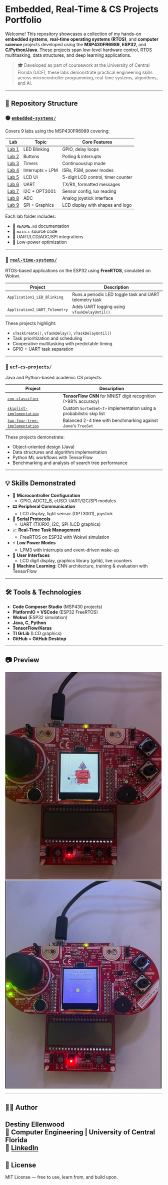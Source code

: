 # Embedded, Real-Time & CS Projects Portfolio

Welcome! This repository showcases a collection of my hands-on **embedded systems**, **real-time operating systems (RTOS)**, and **computer science** projects developed using the **MSP430FR6989**, **ESP32**, and **C/Python/Java**. These projects span low-level hardware control, RTOS multitasking, data structures, and deep learning applications.

> 🎓 Developed as part of coursework at the University of Central Florida (UCF), these labs demonstrate practical engineering skills across microcontroller programming, real-time systems, algorithms, and AI.

---

## 🔧 Repository Structure

### 🟢 [`embedded-systems/`](./embedded-systems/)
Covers 9 labs using the MSP430FR6989 covering:

| Lab | Topic | Core Features |
|-----|-------|---------------|
| [Lab 1](./embedded-systems/Lab01_LED_Blink) | LED Blinking | GPIO, delay loops |
| [Lab 2](./embedded-systems/Lab02_Button_Interrupts) | Buttons | Polling & interrupts |
| [Lab 3](./embedded-systems/Lab03_Timer_LED_Control) | Timers | Continuous/up mode |
| [Lab 4](./embedded-systems/Lab04_Interrupts_and_LowPower) | Interrupts + LPM | ISRs, FSM, power modes |
| [Lab 5](./embedded-systems/Lab05_LCD_Display) | LCD UI | 5-digit LCD control, timer counter |
| [Lab 6](./embedded-systems/Lab06_UART_Communication) | UART | TX/RX, formatted messages |
| [Lab 7](./embedded-systems/Lab07_I2C_LightSensor) | I2C + OPT3001 | Sensor config, lux reading |
| [Lab 8](./embedded-systems/Lab08_ADC_Joystick) | ADC | Analog joystick interface |
| [Lab 9](./embedded-systems/Lab09_SPI_LCD_Display) | SPI + Graphics | LCD display with shapes and logo |

Each lab folder includes:
- 📄 `README.md` documentation
- 💾 `main.c` source code
- 🔁 UART/LCD/ADC/SPI integrations
- 🔋 Low-power optimization

---

### 🔴 [`real-time-systems/`](./real-time-systems/)
RTOS-based applications on the ESP32 using **FreeRTOS**, simulated on Wokwi.

| Project | Description |
|---------|-------------|
| `Application1_LED_Blinking` | Runs a periodic LED toggle task and UART telemetry task |
| `Application2_UART_Telemetry` | Adds UART logging using `vTaskDelayUntil()` |

These projects highlight:
- `xTaskCreate()`, `vTaskDelay()`, `vTaskDelayUntil()`
- Task prioritization and scheduling
- Cooperative multitasking with predictable timing
- GPIO + UART task separation

---

### 🧠 [`ucf-cs-projects/`](./ucf-cs-projects/)
Java and Python-based academic CS projects:

| Project | Description |
|---------|-------------|
| [`cnn-classifier`](/ucf-cs-projects/cnn-classifier) | **TensorFlow CNN** for MNIST digit recognition (>98% accuracy) |
| [`skiplist-implementation`](/ucf-cs-projects/skiplist-implementation) | Custom `SortedSet<T>` implementation using a probabilistic skip list |
| [`two-four-tree-implementation`](/ucf-cs-projects/two-four-tree-implementation) | Balanced 2-4 tree with benchmarking against Java's `TreeSet` |

These projects demonstrate:
- Object-oriented design (Java)
- Data structures and algorithm implementation
- Python ML workflows with TensorFlow
- Benchmarking and analysis of search tree performance

---

## 💡 Skills Demonstrated

- 🧠 **Microcontroller Configuration**
  - GPIO, ADC12_B, eUSCI UART/I2C/SPI modules
- 📟 **Peripheral Communication**
  - LCD display, light sensor (OPT3001), joystick
- 💬 **Serial Protocols**
  - UART (TX/RX), I2C, SPI (LCD graphics)
- 📈 **Real-Time Task Management**
  - FreeRTOS on ESP32 with Wokwi simulation
- ⚡ **Low Power Modes**
  - LPM3 with interrupts and event-driven wake-up
- 🎨 **User Interfaces**
  - LCD digit display, graphics library (grlib), live counters
- 🤖 **Machine Learning**: CNN architecture, training & evaluation with TensorFlow

---

## 🛠️ Tools & Technologies

- **Code Composer Studio** (MSP430 projects)
- **PlatformIO + VSCode** (ESP32 FreeRTOS)
- **Wokwi** (ESP32 simulation)
- **Java, C, Python**
- **TensorFlow/Keras**
- **TI GrLib** (LCD graphics)
- **GitHub + GitHub Desktop**

---

## 📷 Preview

<img src="./embedded-systems/Lab09_SPI_LCD_Display/assets/snoopy image.png" alt="LCD Graphics Demo" width="500"/>
<img src="./embedded-systems/Lab09_SPI_LCD_Display/assets/second screen.png" alt="LCD Graphics Demo" width="500"/>

---

## 👨‍💻 Author

**Destiny Ellenwood**  
📍 Computer Engineering | University of Central Florida  
🔗 [LinkedIn](https://www.linkedin.com/in/destinyellenwood/) 
---

## 📜 License

MIT License — free to use, learn from, and build upon.

